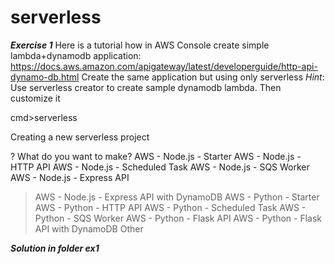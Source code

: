 # serverless
***Exercise 1***
Here is a tutorial how in AWS Console create simple lambda+dynamodb application:
https://docs.aws.amazon.com/apigateway/latest/developerguide/http-api-dynamo-db.html
Create the same application but using only serverless
*Hint*: Use serverless creator to create sample dynamodb lambda. Then customize it

 cmd>serverless

Creating a new serverless project

? What do you want to make?
  AWS - Node.js - Starter
  AWS - Node.js - HTTP API
  AWS - Node.js - Scheduled Task
  AWS - Node.js - SQS Worker
  AWS - Node.js - Express API
> AWS - Node.js - Express API with DynamoDB
  AWS - Python - Starter
  AWS - Python - HTTP API
  AWS - Python - Scheduled Task
  AWS - Python - SQS Worker
  AWS - Python - Flask API
  AWS - Python - Flask API with DynamoDB
  Other

  ***Solution in folder ex1***